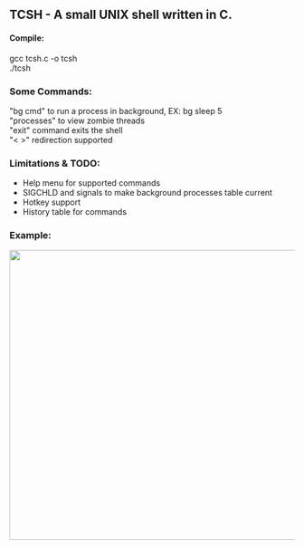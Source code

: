 ## TCSH - A small UNIX shell written in C.

#### Compile: <br />
gcc tcsh.c -o tcsh <br />
./tcsh

### Some Commands:
"bg cmd" to run a process in background, EX: bg sleep 5 <br />
"processes" to view zombie threads<br />
"exit" command exits the shell<br />
"< >" redirection supported

### Limitations & TODO:
- Help menu for supported commands
- SIGCHLD and signals to make background processes table current
- Hotkey support
- History table for commands

### Example:
<img src="https://github.com/tmcarmichael/TCSH-Small-UNIX-Shell/blob/master/tcsh_ex.png" height="512" width="512">
